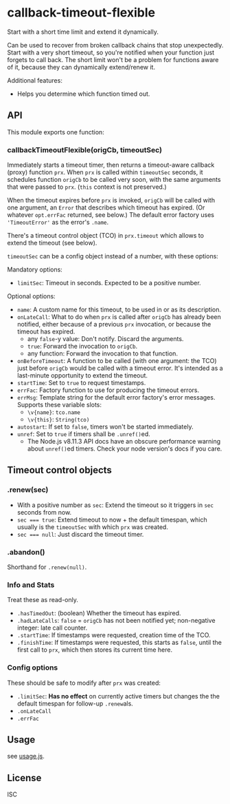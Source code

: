 ﻿
<!--#echo json="package.json" key="name" underline="=" -->
callback-timeout-flexible
=========================
<!--/#echo -->

<!--#echo json="package.json" key="description" -->
Start with a short time limit and extend it dynamically.
<!--/#echo -->

Can be used to recover from broken callback chains that stop unexpectedly.
Start with a very short timeout, so you're notified when your function just
forgets to call back. The short limit won't be a problem for functions aware
of it, because they can dynamically extend/renew it.

Additional features:
  * Helps you determine which function timed out.



API
---

This module exports one function:

### callbackTimeoutFlexible(origCb, timeoutSec)

Immediately starts a timeout timer, then returns a timeout-aware
callback (proxy) function `prx`.
When `prx` is called within `timeoutSec` seconds, it schedules
function `origCb` to be called very soon, with the same arguments
that were passed to `prx`. (`this` context is not preserved.)

When the timeout expires before `prx` is invoked, `origCb` will be called
with one argument, an `Error` that describes which timeout has expired.
(Or whatever `opt.errFac` returned, see below.)
The default error factory uses `'TimeoutError'` as the error's `.name`.

There's a timeout control object (TCO) in `prx.timeout`
which allows to extend the timeout (see below).

`timeoutSec` can be a config object instead of a number, with these options:

Mandatory options:

* `limitSec`: Timeout in seconds. Expected to be a positive number.

Optional options:

* `name`: A custom name for this timeout, to be used in or as its description.
* `onLateCall`: What to do when `prx` is called after `origCb` has
  already been notified, either because of a previous `prx` invocation,
  or because the timeout has expired.
  * any `false`-y value: Don't notify. Discard the arguments.
  * `true`: Forward the invocation to `origCb`.
  * any function: Forward the invocation to that function.
* `onBeforeTimeout`: A function to be called (with one argument: the TCO)
  just before `origCb` would be called with a timeout error.
  It's intended as a last-minute opportunity to extend the timeout.
* `startTime`: Set to `true` to request timestamps.
* `errFac`: Factory function to use for producing the timeout errors.
* `errMsg`: Template string for the default error factory's error messages.
  Supports these variable slots:
  * `\v{name}`: `tco.name`
  * `\v{this}`: `String(tco)`
* `autostart`: If set to `false`, timers won't be started immediately.
* `unref`: Set to `true` if timers shall be `.unref()`ed.
  * The Node.js v8.11.3 API docs have an obscure performance warning about
    `unref()`ed timers. Check your node version's docs if you care.



Timeout control objects
-----------------------

### .renew(sec)

* With a positive number as `sec`: Extend the timeout so it triggers
  in `sec` seconds from now.
* `sec === true`: Extend timeout to now + the default timespan,
  which usually is the `timeoutSec` with which `prx` was created.
* `sec === null`: Just discard the timeout timer.


### .abandon()

Shorthand for `.renew(null)`.



### Info and Stats

Treat these as read-only.

* `.hasTimedOut`: (boolean) Whether the timeout has expired.
* `.hadLateCalls`: `false` = `origCb` has not been notified yet;
  non-negative integer: late call counter.
* `.startTime`: If timestamps were requested, creation time of the TCO.
* `.finishTime`: If timestamps were requested, this starts as `false`,
  until the first call to `prx`, which then stores its current time here.


### Config options

These should be safe to modify after `prx` was created:

* `.limitSec`: __Has no effect__ on currently active timers but
  changes the the default timespan for follow-up `.renew`als.
* `.onLateCall`
* `.errFac`











Usage
-----

see [usage.js](usage.js).


<!--#toc stop="scan" -->


License
-------
<!--#echo json="package.json" key=".license" -->
ISC
<!--/#echo -->
